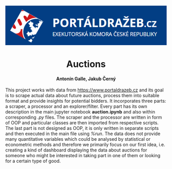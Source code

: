 ![alt text](https://github.com/kubablack/auctions_project_Galle_Cerny/blob/main/logo.png)

# <center>Auctions</center>
#### <center>Antonín Galle, Jakub Černý</center>

This project works with data from https://www.portaldrazeb.cz and its goal is to scrape actual data about future auctions, process them into suitable format and provide insights for potential bidders. It incorporates three parts: a scraper, a processor and an explorer/filter. Every part has its own description in the main jupyter notebook **auction.ipynb** and also within corresponding *.py* files. 
The scraper and the processor are written in form of OOP and particular classes are then imported from respective scripts. The last part is not designed as OOP, it is only written in separate scripts and then executed in the main file using *%run*. 
The data does not provide many quantitative variables which could be analysed by statistical or econometric methods and therefore we primarily focus on our first idea, i.e. creating a kind of dashboard displaying the data about auctions for someone who might be interested in taking part in one of them or looking for a certain type of good.
